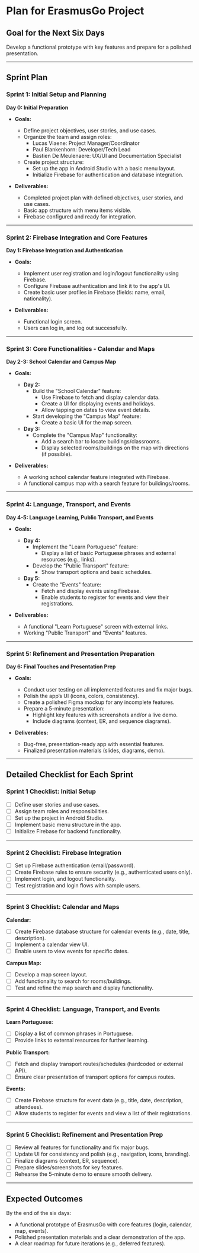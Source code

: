 # **Plan for ErasmusGo Project**  

## **Goal for the Next Six Days**  
Develop a functional prototype with key features and prepare for a polished presentation.  

---

## **Sprint Plan**  

### **Sprint 1: Initial Setup and Planning**  
**Day 0: Initial Preparation**  
- **Goals:**  
  - Define project objectives, user stories, and use cases.  
  - Organize the team and assign roles:  
    - Lucas Viaene: Project Manager/Coordinator  
    - Paul Blankenhorn: Developer/Tech Lead  
    - Bastien De Meulenaere: UX/UI and Documentation Specialist  
  - Create project structure:  
    - Set up the app in Android Studio with a basic menu layout.  
    - Initialize Firebase for authentication and database integration.  

- **Deliverables:**  
  - Completed project plan with defined objectives, user stories, and use cases.
  - Basic app structure with menu items visible.
  - Firebase configured and ready for integration.

---

### **Sprint 2: Firebase Integration and Core Features**  
**Day 1: Firebase Integration and Authentication**  
- **Goals:**  
  - Implement user registration and login/logout functionality using Firebase.  
  - Configure Firebase authentication and link it to the app's UI.  
  - Create basic user profiles in Firebase (fields: name, email, nationality).  

- **Deliverables:**  
  - Functional login screen.  
  - Users can log in, and log out successfully.  

---

### **Sprint 3: Core Functionalities - Calendar and Maps**  
**Day 2-3: School Calendar and Campus Map**  
- **Goals:**  
  - **Day 2:**  
    - Build the "School Calendar" feature:  
      - Use Firebase to fetch and display calendar data.  
      - Create a UI for displaying events and holidays.  
      - Allow tapping on dates to view event details.  
    - Start developing the "Campus Map" feature:  
      - Create a basic UI for the map screen.  
  - **Day 3:**  
    - Complete the "Campus Map" functionality:  
      - Add a search bar to locate buildings/classrooms.  
      - Display selected rooms/buildings on the map with directions (if possible).  

- **Deliverables:**  
  - A working school calendar feature integrated with Firebase.  
  - A functional campus map with a search feature for buildings/rooms.  

---

### **Sprint 4: Language, Transport, and Events**  
**Day 4-5: Language Learning, Public Transport, and Events**  
- **Goals:**  
  - **Day 4:**  
    - Implement the "Learn Portuguese" feature:  
      - Display a list of basic Portuguese phrases and external resources (e.g., links).  
    - Develop the "Public Transport" feature:  
      - Show transport options and basic schedules.  
  - **Day 5:**  
    - Create the "Events" feature:  
      - Fetch and display events using Firebase.  
      - Enable students to register for events and view their registrations.  

- **Deliverables:**  
  - A functional "Learn Portuguese" screen with external links.  
  - Working "Public Transport" and "Events" features.  

---

### **Sprint 5: Refinement and Presentation Preparation**  
**Day 6: Final Touches and Presentation Prep**  
- **Goals:**  
  - Conduct user testing on all implemented features and fix major bugs.  
  - Polish the app’s UI (icons, colors, consistency).  
  - Create a polished Figma mockup for any incomplete features.  
  - Prepare a 5-minute presentation:  
    - Highlight key features with screenshots and/or a live demo.  
    - Include diagrams (context, ER, and sequence diagrams).  

- **Deliverables:**  
  - Bug-free, presentation-ready app with essential features.  
  - Finalized presentation materials (slides, diagrams, demo).  

---

## **Detailed Checklist for Each Sprint**  

### **Sprint 1 Checklist: Initial Setup**  
- [ ] Define user stories and use cases.  
- [ ] Assign team roles and responsibilities.  
- [ ] Set up the project in Android Studio.  
- [ ] Implement basic menu structure in the app.  
- [ ] Initialize Firebase for backend functionality.  

---

### **Sprint 2 Checklist: Firebase Integration**  
- [ ] Set up Firebase authentication (email/password).  
- [ ] Create Firebase rules to ensure security (e.g., authenticated users only).  
- [ ] Implement login, and logout functionality.  
- [ ] Test registration and login flows with sample users.  

---

### **Sprint 3 Checklist: Calendar and Maps**  
**Calendar:**  
- [ ] Create Firebase database structure for calendar events (e.g., date, title, description).  
- [ ] Implement a calendar view UI.  
- [ ] Enable users to view events for specific dates.  

**Campus Map:**  
- [ ] Develop a map screen layout.  
- [ ] Add functionality to search for rooms/buildings.  
- [ ] Test and refine the map search and display functionality.  

---

### **Sprint 4 Checklist: Language, Transport, and Events**  
**Learn Portuguese:**  
- [ ] Display a list of common phrases in Portuguese.  
- [ ] Provide links to external resources for further learning.  

**Public Transport:**  
- [ ] Fetch and display transport routes/schedules (hardcoded or external API).  
- [ ] Ensure clear presentation of transport options for campus routes.  

**Events:**  
- [ ] Create Firebase structure for event data (e.g., title, date, description, attendees).  
- [ ] Allow students to register for events and view a list of their registrations.  

---

### **Sprint 5 Checklist: Refinement and Presentation Prep**  
- [ ] Review all features for functionality and fix major bugs.  
- [ ] Update UI for consistency and polish (e.g., navigation, icons, branding).  
- [ ] Finalize diagrams (context, ER, sequence).  
- [ ] Prepare slides/screenshots for key features.  
- [ ] Rehearse the 5-minute demo to ensure smooth delivery.  

---

## **Expected Outcomes**  
By the end of the six days:  
- A functional prototype of ErasmusGo with core features (login, calendar, map, events).  
- Polished presentation materials and a clear demonstration of the app.  
- A clear roadmap for future iterations (e.g., deferred features).  
